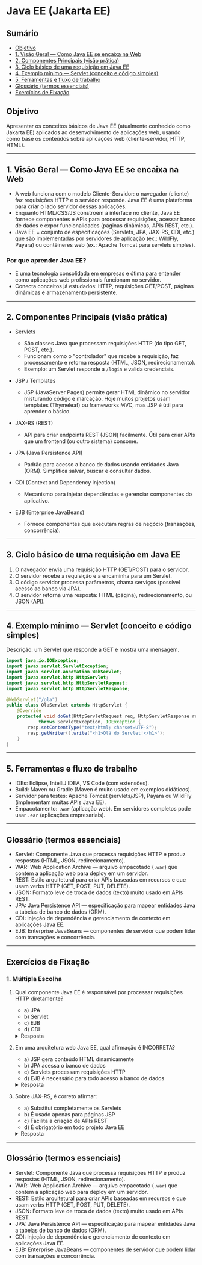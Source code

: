 # Java EE (Jakarta EE)

## Sumário
- [Objetivo](#objetivo)
- [1. Visão Geral — Como Java EE se encaixa na Web](#1-visão-geral--como-java-ee-se-encaixa-na-web)
- [2. Componentes Principais (visão prática)](#2-componentes-principais-visão-prática)
- [3. Ciclo básico de uma requisição em Java EE](#3-ciclo-básico-de-uma-requisição-em-java-ee)
- [4. Exemplo mínimo — Servlet (conceito e código simples)](#4-exemplo-mínimo--servlet-conceito-e-código-simples)
- [5. Ferramentas e fluxo de trabalho](#5-ferramentas-e-fluxo-de-trabalho)
- [Glossário (termos essenciais)](#glossário-termos-essenciais)
- [Exercícios de Fixação](#exercícios-de-fixação)


## Objetivo
Apresentar os conceitos básicos de Java EE (atualmente conhecido como Jakarta EE) aplicados ao desenvolvimento de aplicações web, usando como base os conteúdos sobre aplicações web (cliente-servidor, HTTP, HTML).

---

## 1. Visão Geral — Como Java EE se encaixa na Web
- A web funciona com o modelo Cliente-Servidor: o navegador (cliente) faz requisições HTTP e o servidor responde. Java EE é uma plataforma para criar o lado servidor dessas aplicações.
- Enquanto HTML/CSS/JS constroem a interface no cliente, Java EE fornece componentes e APIs para processar requisições, acessar banco de dados e expor funcionalidades (páginas dinâmicas, APIs REST, etc.).
- Java EE = conjunto de especificações (Servlets, JPA, JAX-RS, CDI, etc.) que são implementadas por servidores de aplicação (ex.: WildFly, Payara) ou contêineres web (ex.: Apache Tomcat para servlets simples).

### Por que aprender Java EE?
- É uma tecnologia consolidada em empresas e ótima para entender como aplicações web profissionais funcionam no servidor.
- Conecta conceitos já estudados: HTTP, requisições GET/POST, páginas dinâmicas e armazenamento persistente.

---

## 2. Componentes Principais (visão prática)
- Servlets
  - São classes Java que processam requisições HTTP (do tipo GET, POST, etc.).
  - Funcionam como o "controlador" que recebe a requisição, faz processamento e retorna resposta (HTML, JSON, redirecionamento).
  - Exemplo: um Servlet responde a `/login` e valida credenciais.

- JSP / Templates
  - JSP (JavaServer Pages) permite gerar HTML dinâmico no servidor misturando código e marcação. Hoje muitos projetos usam templates (Thymeleaf) ou frameworks MVC, mas JSP é útil para aprender o básico.

- JAX-RS (REST)
  - API para criar endpoints REST (JSON) facilmente. Útil para criar APIs que um frontend (ou outro sistema) consome.

- JPA (Java Persistence API)
  - Padrão para acesso a banco de dados usando entidades Java (ORM). Simplifica salvar, buscar e consultar dados.

- CDI (Context and Dependency Injection)
  - Mecanismo para injetar dependências e gerenciar componentes do aplicativo.

- EJB (Enterprise JavaBeans)
  - Fornece componentes que executam regras de negócio (transações, concorrência).

---

## 3. Ciclo básico de uma requisição em Java EE
1. O navegador envia uma requisição HTTP (GET/POST) para o servidor.
2. O servidor recebe a requisição e a encaminha para um Servlet.
3. O código servidor processa parâmetros, chama serviços (possível acesso ao banco via JPA).
4. O servidor retorna uma resposta: HTML (página), redirecionamento, ou JSON (API).

---

## 4. Exemplo mínimo — Servlet (conceito e código simples)
Descrição: um Servlet que responde a GET e mostra uma mensagem.

```java
import java.io.IOException;
import javax.servlet.ServletException;
import javax.servlet.annotation.WebServlet;
import javax.servlet.http.HttpServlet;
import javax.servlet.http.HttpServletRequest;
import javax.servlet.http.HttpServletResponse;

@WebServlet("/ola")
public class OlaServlet extends HttpServlet {
    @Override
    protected void doGet(HttpServletRequest req, HttpServletResponse resp)
            throws ServletException, IOException {
        resp.setContentType("text/html; charset=UTF-8");
        resp.getWriter().write("<h1>Olá do Servlet!</h1>");
    }
}
```
---

## 5. Ferramentas e fluxo de trabalho
- IDEs: Eclipse, IntelliJ IDEA, VS Code (com extensões).
- Build: Maven ou Gradle (Maven é muito usado em exemplos didáticos).
- Servidor para testes: Apache Tomcat (servlets/JSP), Payara ou WildFly (implementam muitas APIs Java EE).
- Empacotamento: `.war` (aplicação web). Em servidores completos pode usar `.ear` (aplicações empresariais).

---

## Glossário (termos essenciais)
- Servlet: Componente Java que processa requisições HTTP e produz respostas (HTML, JSON, redirecionamento).
- WAR: Web Application Archive — arquivo empacotado (`.war`) que contém a aplicação web para deploy em um servidor.
- REST: Estilo arquitetural para criar APIs baseadas em recursos e que usam verbs HTTP (GET, POST, PUT, DELETE).
- JSON: Formato leve de troca de dados (texto) muito usado em APIs REST.
- JPA: Java Persistence API — especificação para mapear entidades Java a tabelas de banco de dados (ORM).
- CDI: Injeção de dependência e gerenciamento de contexto em aplicações Java EE.
- EJB: Enterprise JavaBeans — componentes de servidor que podem lidar com transações e concorrência.

---

## Exercícios de Fixação

### 1. Múltipla Escolha
1. Qual componente Java EE é responsável por processar requisições HTTP diretamente?
   - a) JPA
   - b) Servlet
   - c) EJB
   - d) CDI
   <details>
   <summary>Resposta</summary>
   <p><b>b) Servlet</b>. Servlets são os componentes básicos que processam requisições HTTP em Java EE.</p>
   </details>

2. Em uma arquitetura web Java EE, qual afirmação é INCORRETA?
   - a) JSP gera conteúdo HTML dinamicamente
   - b) JPA acessa o banco de dados
   - c) Servlets processam requisições HTTP
   - d) EJB é necessário para todo acesso a banco de dados
   <details>
   <summary>Resposta</summary>
   <p><b>d) EJB é necessário para todo acesso a banco de dados</b>. JPA pode ser usado diretamente sem EJB para acesso a dados.</p>
   </details>

3. Sobre JAX-RS, é correto afirmar:
   - a) Substitui completamente os Servlets
   - b) É usado apenas para páginas JSP
   - c) Facilita a criação de APIs REST
   - d) É obrigatório em todo projeto Java EE
   <details>
   <summary>Resposta</summary>
   <p><b>c) Facilita a criação de APIs REST</b>. JAX-RS é específico para criar endpoints REST de forma simples.</p>
   </details>


---

## Glossário (termos essenciais)
- Servlet: Componente Java que processa requisições HTTP e produz respostas (HTML, JSON, redirecionamento).
- WAR: Web Application Archive — arquivo empacotado (`.war`) que contém a aplicação web para deploy em um servidor.
- REST: Estilo arquitetural para criar APIs baseadas em recursos e que usam verbs HTTP (GET, POST, PUT, DELETE).
- JSON: Formato leve de troca de dados (texto) muito usado em APIs REST.
- JPA: Java Persistence API — especificação para mapear entidades Java a tabelas de banco de dados (ORM).
- CDI: Injeção de dependência e gerenciamento de contexto em aplicações Java EE.
- EJB: Enterprise JavaBeans — componentes de servidor que podem lidar com transações e concorrência.
